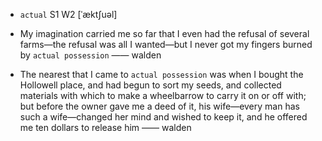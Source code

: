 - `actual` S1 W2 [ˈæktʃuəl]



- My imagination carried me so far that I even had the refusal of several farms﻿—the refusal was all I wanted﻿—but I never got my fingers burned by `actual possession` —— walden

-  The nearest that I came to `actual possession` was when I bought the Hollowell place, and had begun to sort my seeds, and collected materials with which to make a wheelbarrow to carry it on or off with; but before the owner gave me a deed of it, his wife﻿—every man has such a wife﻿—changed her mind and wished to keep it, and he offered me ten dollars to release him —— walden